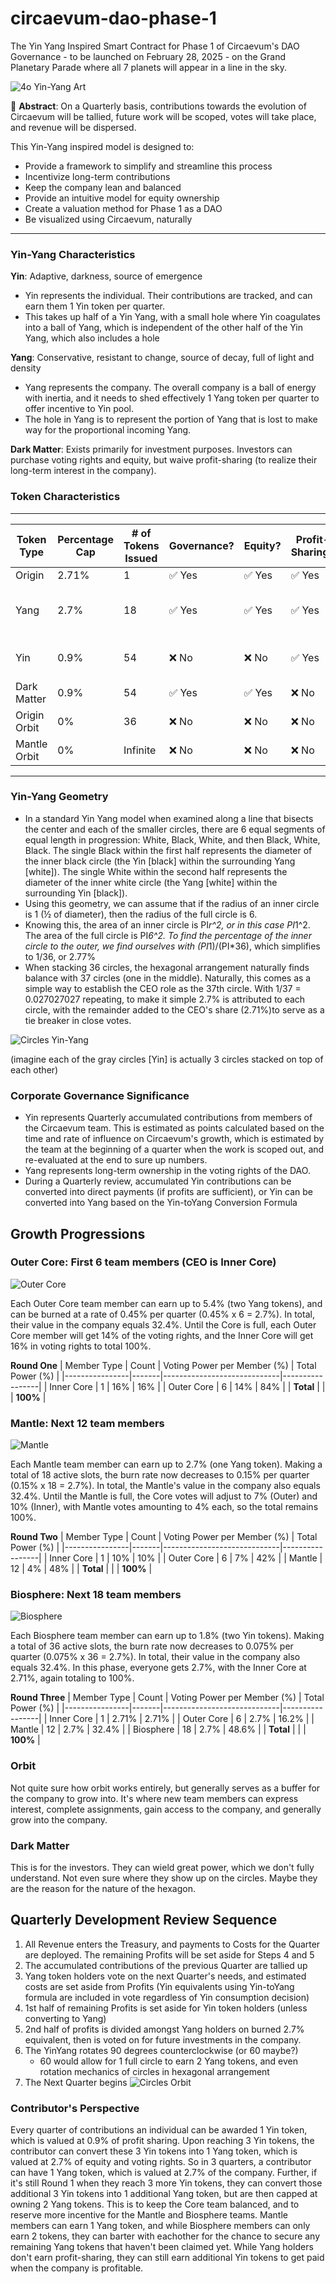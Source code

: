 # circaevum-dao-phase-1
The Yin Yang Inspired Smart Contract for Phase 1 of Circaevum's DAO Governance - to be launched on February 28, 2025 - on the Grand Planetary Parade where all 7 planets will appear in a line in the sky.

![4o Yin-Yang Art](./images/4o-yin-yang-art.png)

📌 **Abstract**:
On a Quarterly basis, contributions towards the evolution of Circaevum will be tallied, future work will be scoped, votes will take place, and revenue will be dispersed.

This Yin-Yang inspired model is designed to:
- Provide a framework to simplify and streamline this process
- Incentivize long-term contributions
- Keep the company lean and balanced
- Provide an intuitive model for equity ownership
- Create a valuation method for Phase 1 as a DAO
- Be visualized using Circaevum, naturally

---

### Yin-Yang Characteristics
**Yin**: Adaptive, darkness, source of emergence
- Yin represents the individual. Their contributions are tracked, and can earn them 1 Yin token per quarter.
- This takes up half of a Yin Yang, with a small hole where Yin coagulates into a ball of Yang, which is independent of the other half of the Yin Yang, which also includes a hole

**Yang**: Conservative, resistant to change, source of decay, full of light and density
- Yang represents the company. The overall company is a ball of energy with inertia, and it needs to shed effectively 1 Yang token per quarter to offer incentive to Yin pool.
- The hole in Yang is to represent the portion of Yang that is lost to make way for the proportional incoming Yang.

**Dark Matter**: Exists primarily for investment purposes. Investors can purchase voting rights and equity, but waive profit-sharing (to realize their long-term interest in the company).

### Token Characteristics
---
| Token Type                          | Percentage Cap | # of Tokens Issued | Governance? | Equity? | Profit-Sharing? | Conversion Possible? | Transferable? | Burnable? | Decay Mechanic?                          |
|-------------------------------------|----------------|--------------------|-------------|---------|-----------------|----------------------|---------------|-----------|------------------------------------------|
| Origin                              | 2.71%          | 1                  | ✅ Yes      | ✅ Yes  | ✅ Yes          | ❌ No                | ✅ Yes        | ✅ Yes    | ❌ No                                   |
| Yang                                | 2.7%           | 18                 | ✅ Yes      | ✅ Yes  | ✅ Yes          | ✅ Yes               | ✅ Yes        | ✅ Yes    | ✅ Yes (if inactive before fully earned) |
| Yin                                 | 0.9%           | 54                 | ❌ No       | ❌ No   | ✅ Yes          | ✅ Yes               | ✅ Yes        | ✅ Yes    | ✅ Yes (depletes if inactive)            |
| Dark Matter                         | 0.9%           | 54                | ✅ Yes      | ✅ Yes  | ❌ No           | ❌ No                | ✅ Yes        | ✅ Yes    | ❌ No                                   |
| Origin Orbit                        | 0%             | 36                 | ❌ No       | ❌ No   | ❌ No           | Can Apply to Yin/Yang| ✅ Yes        | ✅ Yes    | ❌ No                                   |
| Mantle Orbit                        | 0%             | Infinite           | ❌ No       | ❌ No   | ❌ No           | Can Apply to Yin/Yang| ✅ Yes        | ✅ Yes    | ❌ No                                   |
---

### Yin-Yang Geometry
- In a standard Yin Yang model when examined along a line that bisects the center and each of the smaller circles, there are 6 equal segments of equal length in progression: White, Black, White, and then Black, White, Black. The single Black within the first half represents the diameter of the inner black circle (the Yin [black] within the surrounding Yang [white]). The single White within the second half represents the diameter of the inner white circle (the Yang [white] within the surrounding Yin [black]).
- Using this geometry, we can assume that if the radius of an inner circle is 1 (½ of diameter), then the radius of the full circle is 6. 
- Knowing this, the area of an inner circle is PI*r^2, or in this case PI*1^2. The area of the full circle is PI*6^2. To find the percentage of the inner circle to the outer, we find ourselves with (PI*1)/(PI*36), which simplifies to 1/36, or 2.77%
- When stacking 36 circles, the hexagonal arrangement naturally finds balance with 37 circles (one in the middle). Naturally, this comes as a simple way to establish the CEO role as the 37th circle. With 1/37 = 0.027027027 repeating, to make it simple 2.7% is attributed to each circle, with the remainder added to the CEO's share (2.71%)to serve as a tie breaker in close votes.

![Circles Yin-Yang](./images/circles-yinyang-orbit-gray.png)

(imagine each of the gray circles [Yin] is actually 3 circles stacked on top of each other)

### Corporate Governance Significance
- Yin represents Quarterly accumulated contributions from members of the Circaevum team. This is estimated as points calculated based on the time and rate of influence on Circaevum's growth, which is estimated by the team at the beginning of a quarter when the work is scoped out, and re-evaluated at the end to sure up numbers. 
- Yang represents long-term ownership in the voting rights of the DAO. 
- During a Quarterly review, accumulated Yin contributions can be converted into direct payments (if profits are sufficient), or Yin can be converted into Yang based on the Yin-toYang Conversion Formula

## Growth Progressions
### Outer Core: First 6 team members (CEO is Inner Core)
![Outer Core](./images/circles-core7.png)

Each Outer Core team member can earn up to 5.4% (two Yang tokens), and can be burned at a rate of 0.45% per quarter (0.45% x 6 = 2.7%). In total, their value in the company equals 32.4%. Until the Core is full, each Outer Core member will get 14% of the voting rights, and the Inner Core will get 16% in voting rights to total 100%.

**Round One**
| Member Type    | Count | Voting Power per Member (%) | Total Power (%) |
|----------------|-------|-----------------------------|-----------------|
| Inner Core     | 1     | 16%                         | 16%             |
| Outer Core     | 6     | 14%                         | 84%             |
| **Total**      |       |                             | **100%**        |


### Mantle: Next 12 team members
![Mantle](./images/circles-mantle19.png)

Each Mantle team member can earn up to 2.7% (one Yang token). Making a total of 18 active slots, the burn rate now decreases to 0.15% per quarter (0.15% x 18 = 2.7%). In total, the Mantle's value in the company also equals 32.4%. Until the Mantle is full, the Core votes will adjust to 7% (Outer) and 10% (Inner), with Mantle votes amounting to 4% each, so the total remains 100%.

**Round Two**
| Member Type    | Count | Voting Power per Member (%) | Total Power (%) |
|----------------|-------|-----------------------------|-----------------|
| Inner Core     | 1     | 10%                         | 10%             |
| Outer Core     | 6     | 7%                          | 42%             |
| Mantle         | 12    | 4%                          | 48%             |
| **Total**      |       |                             | **100%**        |


### Biosphere: Next 18 team members

![Biosphere](./images/circles-orbit.png)

Each Biosphere team member can earn up to 1.8% (two Yin tokens). Making a total of 36 active slots, the burn rate now decreases to 0.075% per quarter (0.075% x 36 = 2.7%). In total, their value in the company also equals 32.4%. In this phase, everyone gets 2.7%, with the Inner Core at 2.71%, again totaling to 100%.

**Round Three**
| Member Type    | Count | Voting Power per Member (%) | Total Power (%) |
|----------------|-------|-----------------------------|-----------------|
| Inner Core     | 1     | 2.71%                       | 2.71%           |
| Outer Core     | 6     | 2.7%                        | 16.2%           |
| Mantle         | 12    | 2.7%                        | 32.4%           |
| Biosphere      | 18    | 2.7%                        | 48.6%           |
| **Total**      |       |                             | **100%**        |

### Orbit
Not quite sure how orbit works entirely, but generally serves as a buffer for the company to grow into. It's where new team members can express interest, complete assignments, gain access to the company, and generally grow into the company.

### Dark Matter

This is for the investors. They can wield great power, which we don't fully understand. Not even sure where they show up on the circles. Maybe they are the reason for the nature of the hexagon. 



## Quarterly Development Review Sequence

1. All Revenue enters the Treasury, and payments to Costs for the Quarter are deployed. The remaining Profits will be set aside for Steps 4 and 5
2. The accumulated contributions of the previous Quarter are tallied up
3. Yang token holders vote on the next Quarter's needs, and estimated costs are set aside from Profits (Yin equivalents using Yin-toYang formula are included in vote regardless of Yin consumption decision)
4. 1st half of remaining Profits is set aside for Yin token holders (unless converting to Yang)
5. 2nd half of profits is divided amongst Yang holders on burned 2.7% equivalent, then is voted on for future investments in the company.
6. The YinYang rotates 90 degrees counterclockwise (or 60 maybe?)
    - 60 would allow for 1 full circle to earn 2 Yang tokens, and even rotation mechanics of circles in hexagonal arrangement
7. The Next Quarter begins
![Circles Orbit](./images/circles-quarter.png)


### Contributor's Perspective
Every quarter of contributions an individual can be awarded 1 Yin token, which is valued at 0.9% of profit sharing. Upon reaching 3 Yin tokens, the contributor can convert these 3 Yin tokens into 1 Yang token, which is valued at 2.7% of equity and voting rights. So in 3 quarters, a contributor can have 1 Yang token, which is valued at 2.7% of the company. Further, if it's still Round 1 when they reach 3 more Yin tokens, they can convert those additional 3 Yin tokens into 1 additional Yang token, but are then capped at owning 2 Yang tokens. This is to keep the Core team balanced, and to reserve more incentive for the Mantle and Biosphere teams. Mantle members can earn 1 Yang token, and while Biosphere members can only earn 2 tokens, they can barter with eachother for the chance to secure any remaining Yang tokens that haven't been claimed yet. While Yang holders don't earn profit-sharing, they can still earn additional Yin tokens to get paid when the company is profitable. 
